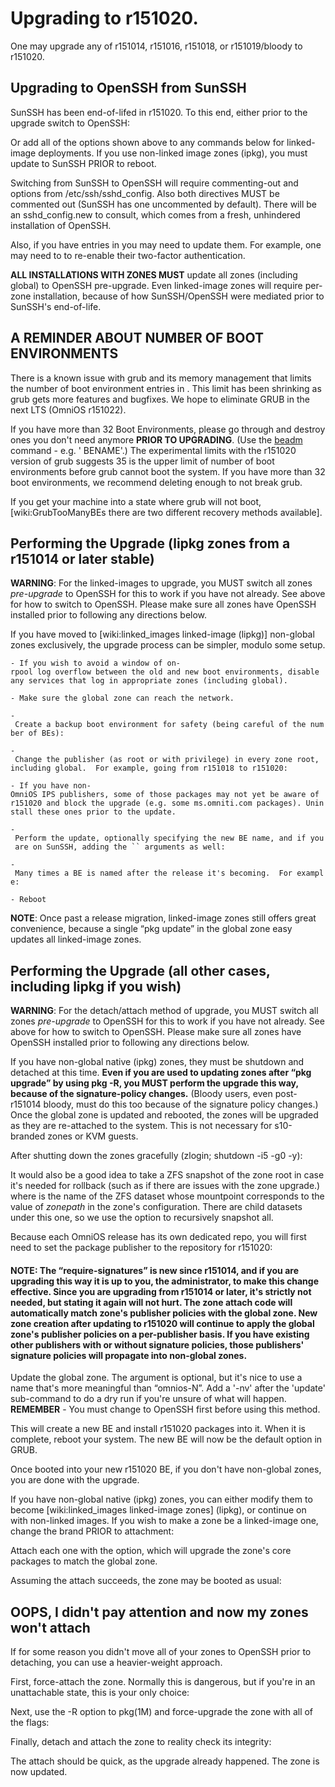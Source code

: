 Upgrading to r151020.
=====================

One may upgrade any of r151014, r151016, r151018, or r151019/bloody to
r151020.

Upgrading to OpenSSH from SunSSH
--------------------------------

SunSSH has been end-of-lifed in r151020. To this end, either prior to
the upgrade switch to OpenSSH:

Or add all of the options shown above to any commands below for
linked-image deployments. If you use non-linked image zones (ipkg), you
must update to SunSSH PRIOR to reboot.

Switching from SunSSH to OpenSSH will require commenting-out and options
from /etc/ssh/sshd\_config. Also both directives MUST be commented out
(SunSSH has one uncommented by default). There will be an
sshd\_config.new to consult, which comes from a fresh, unhindered
installation of OpenSSH.

Also, if you have entries in you may need to update them. For example,
one may need to to re-enable their two-factor authentication.

**ALL INSTALLATIONS WITH ZONES MUST** update all zones (including
global) to OpenSSH pre-upgrade. Even linked-image zones will require
per-zone installation, because of how SunSSH/OpenSSH were mediated prior
to SunSSH's end-of-life.

A REMINDER ABOUT NUMBER OF BOOT ENVIRONMENTS
--------------------------------------------

There is a known issue with grub and its memory management that limits
the number of boot environment entries in . This limit has been
shrinking as grub gets more features and bugfixes. We hope to eliminate
GRUB in the next LTS (OmniOS r151022).

If you have more than 32 Boot Environments, please go through and
destroy ones you don't need anymore **PRIOR TO UPGRADING**. (Use the
[beadm](http://illumos.org/man/1m/beadm) command - e.g. ' BENAME'.) The
experimental limits with the r151020 version of grub suggests 35 is the
upper limit of number of boot environments before grub cannot boot the
system. If you have more than 32 boot environments, we recommend
deleting enough to not break grub.

If you get your machine into a state where grub will not boot,
\[wiki:GrubTooManyBEs there are two different recovery methods
available\].

Performing the Upgrade (lipkg zones from a r151014 or later stable)
-------------------------------------------------------------------

**WARNING**: For the linked-images to upgrade, you MUST switch all zones
*pre-upgrade* to OpenSSH for this to work if you have not already. See
above for how to switch to OpenSSH. Please make sure all zones have
OpenSSH installed prior to following any directions below.

If you have moved to \[wiki:linked\_images linked-image (lipkg)\]
non-global zones exclusively, the upgrade process can be simpler, modulo
some setup.

`- If you wish to avoid a window of on-rpool log overflow between the old and new boot environments, disable any services that log in appropriate zones (including global).`

`- Make sure the global zone can reach the network.`

`- Create a backup boot environment for safety (being careful of the number of BEs):`

`- Change the publisher (as root or with privilege) in every zone root, including global.  For example, going from r151018 to r151020:`

`- If you have non-OmniOS IPS publishers, some of those packages may not yet be aware of r151020 and block the upgrade (e.g. some ms.omniti.com packages). Uninstall these ones prior to the update.`

`- Perform the update, optionally specifying the new BE name, and if you are on SunSSH, adding the `` arguments as well:`

`- Many times a BE is named after the release it's becoming.  For example:`

`- Reboot`

**NOTE**: Once past a release migration, linked-image zones still offers
great convenience, because a single “pkg update” in the global zone easy
updates all linked-image zones.

Performing the Upgrade (all other cases, including lipkg if you wish)
---------------------------------------------------------------------

**WARNING**: For the detach/attach method of upgrade, you MUST switch
all zones *pre-upgrade* to OpenSSH for this to work if you have not
already. See above for how to switch to OpenSSH. Please make sure all
zones have OpenSSH installed prior to following any directions below.

If you have non-global native (ipkg) zones, they must be shutdown and
detached at this time. **Even if you are used to updating zones after
“pkg upgrade” by using pkg -R, you MUST perform the upgrade this way,
because of the signature-policy changes.** (Bloody users, even
post-r151014 bloody, must do this too because of the signature policy
changes.) Once the global zone is updated and rebooted, the zones will
be upgraded as they are re-attached to the system. This is not necessary
for s10-branded zones or KVM guests.

After shutting down the zones gracefully (zlogin; shutdown -i5 -g0 -y):

It would also be a good idea to take a ZFS snapshot of the zone root in
case it's needed for rollback (such as if there are issues with the zone
upgrade.) where <zoneroot> is the name of the ZFS dataset whose
mountpoint corresponds to the value of *zonepath* in the zone's
configuration. There are child datasets under this one, so we use the
option to recursively snapshot all.

Because each OmniOS release has its own dedicated repo, you will first
need to set the package publisher to the repository for r151020:

#### **NOTE**: The “require-signatures” is new since r151014, and if you are upgrading this way it is up to you, the administrator, to make this change effective. Since you are upgrading from r151014 or later, it's strictly not needed, but stating it again will not hurt. The zone attach code will automatically match zone's publisher policies with the global zone. New zone creation after updating to r151020 will continue to apply the global zone's publisher policies on a per-publisher basis. If you have existing other publishers with or without signature policies, those publishers' signature policies will propagate into non-global zones.

Update the global zone. The argument is optional, but it's nice to use a
name that's more meaningful than “omnios-N”. Add a '-nv' after the
'update' sub-command to do a dry run if you're unsure of what will
happen. **REMEMBER** - You must change to OpenSSH first before using
this method.

This will create a new BE and install r151020 packages into it. When it
is complete, reboot your system. The new BE will now be the default
option in GRUB.

Once booted into your new r151020 BE, if you don't have non-global
zones, you are done with the upgrade.

If you have non-global native (ipkg) zones, you can either modify them
to become \[wiki:linked\_images linked-image zones\] (lipkg), or
continue on with non-linked images. If you wish to make a zone be a
linked-image one, change the brand PRIOR to attachment:

Attach each one with the option, which will upgrade the zone's core
packages to match the global zone.

Assuming the attach succeeds, the zone may be booted as usual:

OOPS, I didn't pay attention and now my zones won't attach
----------------------------------------------------------

If for some reason you didn't move all of your zones to OpenSSH prior to
detaching, you can use a heavier-weight approach.

First, force-attach the zone. Normally this is dangerous, but if you're
in an unattachable state, this is your only choice:

Next, use the -R option to pkg(1M) and force-upgrade the zone with all
of the flags:

Finally, detach and attach the zone to reality check its integrity:

The attach should be quick, as the upgrade already happened. The zone is
now updated.
